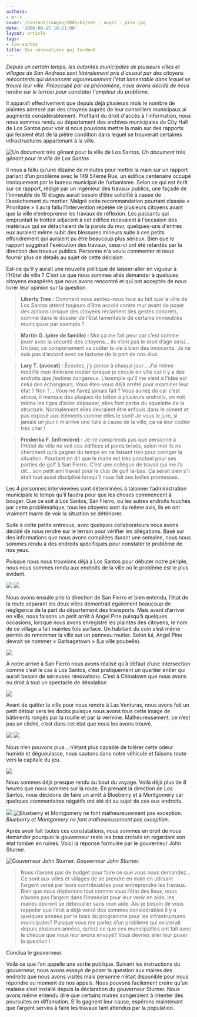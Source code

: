 ```yaml
---
authors:
- mr-r
cover: /content/images/2005/01/ren_-_angel_-_pine.jpg
date: '2006-08-15 18:21:00'
layout: article
tags:
- los-santos
title: Des rénovations qui tardent
---
```



_Depuis un certain temps, les autorités municipales de plusieurs villes et villages de San Andreas sont littéralement pris d'assaut par des citoyens mécontents qui dénoncent vigoureusement l'état lamentable dans lequel se trouve leur ville. Préoccupé par ce phénomène, nous avons décidé de nous rendre sur le terrain pour constater l'ampleur du problème._

Il apparaît effectivement que depuis déjà plusieurs mois le nombre de plaintes adressé par des citoyens auprès de leur conseillers municipaux ai augmenté considérablement. Profitant du droit d'accès à l'information, nous nous sommes rendu au département des archives municipales du City Hall de Los Santos pour voir si nous pouvions mettre la main sur des rapports qui feraient état de la piètre condition dans lequel se trouverait certaines infrastructures appartenant à la ville.

![Un document très gênant pour la ville de Los Santos.](/content/images/2005/01/ren_-_los_santos_work_order.jpg)
_Un document très gênant pour la ville de Los Santos._

Il nous a fallu qu’une dizaine de minutes pour mettre la main sur un rapport parlant d’un problème avec le 149 54ème Rue, un édifice centenaire occupé ironiquement par le bureau municipal de l’urbanisme. Selon ce qui est écrit sur ce rapport, rédigé par un ingénieur des travaux publics, une façade de l’immeuble de 10 étages aurait besoin d’être solidifié à cause de l’assèchement du mortier. Malgré cette recommandation pourtant classée « Prioritaire » il aura fallu l'intervention répétée de plusieurs citoyens avant que la ville n’entreprenne les travaux de réflexion. Les passants qui empruntait le trottoir adjacent à cet édifice recevaient à l'occasion des matériaux qui se détachaient de la parois du mur, quelques-uns d'entres eux auraient même subit des blessures mineurs suite à ces petits effondrement qui auraient pu être beaucoup plus sérieux. Bien que le rapport suggérait l'exécution des travaux, ceux-ci ont été retardés par la direction des travaux publics. Personne n'a voulu commenter ni nous fournir plus de détails au sujet de cette décision.

Est-ce qu'il y aurait une nouvelle politique de laisser-aller en vigueur à l’Hôtel de ville ? C'est ce que nous sommes allés demander à quelques citoyens exaspérés que nous avons rencontré et qui ont acceptés de nous livrer leur opinion sur la question.

> **Liberty Tree :** Comment vous sentez-vous face au fait que la ville de Los Santos attend toujours d’être accolé contre mur avant de poser des actions lorsque des citoyens réclament des gestes concrets, comme dans le dossier de l’état lamentable de certains immeubles municipaux par exemple ?

> **Martin G. (père de famille) :** Moi ça me fait peur car c’est comme jouer avec la sécurité des citoyens... ils n’ont pas le droit d’agir ainsi... Un jour, ce comportement va coûter la vie à bien des innocents. Je ne suis pas d’accord avec ce laxisme de la part de nos élus.

> **Lary T. (avocat) :** Écoutez, j’y pense à chaque jour... J’ai même modifié mon itinéraire routier lorsque je circule en ville car il y a des endroits que j’estime dangereux. L’exemple qu’il me vient à l’idée est celui des échangeurs. Vous êtes-vous déjà arrêté pour examiner leur état ? Non ?... Vous ne l’avez jamais fait ? Vous auriez dû car c’est atroce, il manque des plaques de béton à plusieurs endroits, on voit même les tiges d’acier dépasser, elles font partie du squelette de la structure. Normalement elles devraient être enfouis dans le ciment et pas exposé aux éléments comme elles le sont! Je vous le jure, si jamais un jour il m’arrive une tuile à cause de la ville, ça va leur coûter très cher !

> **Frederika F. (infirmière) :** Je ne comprends pas que personne à l’Hôtel de ville ne voit ces édifices et ponts brisés, selon moi ils ne cherchent qu’à gagner du temps en ne faisant rien pour corriger la situation. Pourtant on dit que le maire est très ponctuel pour ses parties de golf à San Fierro. C’est une collègue de travail qui me l’a dit... son petit ami travail pour le club de golf là-bas. Ça serait bien s’il était tout aussi discipliné lorsqu’il nous fait ses belles promesses.

Les 4 personnes interviewées sont déterminées à talonner l’administration municipale le temps qu’il faudra pour que les choses commencent à bouger. Que ce soit à Los Santos, San Fierro, ou les autres endroits touchés par cette problématique, tous les citoyens sont du même avis, ils en ont vraiment marre de voir la situation se détériorer.

Suite à cette petite entrevue, avec quelques collaborateurs nous avons décidé de nous rendre sur le terrain pour vérifier les allégations. Basé sur des informations que nous avons compilées durant une semaine, nous nous sommes rendu à des endroits spécifiques pour constater le problème de nos yeux.

Puisque nous nous trouvions déjà à Los Santos pour débuter notre périple, nous nous sommes rendu aux endroits de la ville où le problème est le plus évident.

![](/content/images/2005/01/renov_-_echangeur_1.jpg)
![](/content/images/2005/01/renov_-_echangeur_2.jpg)

Nous avons ensuite pris la direction de San Fierro et bien entendu, l’état de la route séparant les deux villes démontrait également beaucoup de négligence de la part du département des transports. Mais avant d’arriver en ville, nous faisons un petit arrêt à Angel Pine puisqu’à quelques occasions, lorsque nous avons enregistré les plaintes des citoyens, le nom de ce village a fait maintes fois surface. Un habitant du coin s’est même permis de renommer la ville sur un panneau routier. Selon lui, Angel Pine devrait se nommer « Garbagetown » (La ville poubelle).

![](/content/images/2005/01/renov_-_angel_pine_-_panneau.jpg)

À notre arrivé à San Fierro nous avons réalisé qu’à défaut d’une intersection comme c’est le cas à Los Santos, c’est pratiquement un quartier entier qui aurait besoin de sérieuses rénovations. C’est à Chinatown que nous avons eu droit à tout un spectacle de désolation

![](/content/images/2005/01/renov_-_chinatown.jpg)

Avant de quitter la ville pour nous rendre à Las Venturas, nous avons fait un petit détour vers les docks puisque nous avons tous cette image de bâtiments rongés par la rouille et par la vermine. Malheureusement, ce n’est pas un cliché, c’est dans cet état que nous les avons trouvé.

![](/content/images/2005/01/renov_-_dock_sanfierro_1.jpg)
![](/content/images/2005/01/renov_-_dock_sanfierro_3.jpg)

Nous n’en pouvons plus... n’étant plus capable de tolérer cette odeur humide et dégueulasse, nous sautons dans notre véhicule et faisons route vers la capitale du jeu.

![](/content/images/2005/01/renov_-_las_venturas.jpg)

Nous sommes déjà presque rendu au bout du voyage. Voilà déjà plus de 8 heures que nous sommes sur la route. En prenant la direction de Los Santos, nous décidons de faire un arrêt à Blueberry et à Montgomery car quelques commentaires négatifs ont été dit au sujet de ces eux endroits.

![](/content/images/2005/01/ren_-_blueberry.jpg)
![Blueberry et Montgomery ne font malheureusement pas exception.](/content/images/2005/01/ren_-_montgomery.jpg)
_Blueberry et Montgomery ne font malheureusement pas exception._

Après avoir fait toutes ces constatations, nous sommes en droit de nous demander pourquoi le gouverneur reste les bras croisés en regardant son état tomber en ruines. Voici la réponse formulée par le gouverneur John Sturner.

![Gouverneur John Sturner.](/content/images/2005/01/renov_-_gouverneur_sturner.jpg)
_Gouverneur John Sturner._

> Nous n’avons pas de budget pour faire ce que vous nous demandez... Ce sont aux villes et villages de se prendre en main en utilisant l’argent versé par leurs contribuables pour entreprendre les travaux. Bien que nous déplorions tout comme vous l’état des lieux, nous n’avons pas l’argent dans l’immédiat pour leur venir en aide, les maires devront se débrouiller sans mon aide. Ais-je besoin de vous rappeler que l’état a déjà versé des sommes considérables il y a quelques années par le biais du programme pour les infrastructures municipales? Puisque vous me parlez d’un problème qui existerait depuis plusieurs années, qu’est-ce que ces municipalités ont fait avec le chèque que nous leur avons envoyé? Vous devriez aller leur poser la question !

Conclua le gouverneur.

Voilà ce que l’on appelle une sortie publique. Suivant les instructions du gouverneur, nous avons essayé de poser la question aux maires des endroits que nous avons visités mais personne n’était disponible pour nous répondre au moment de nos appels. Nous pouvons facilement croire qu’un malaise s’est installé depuis la déclaration du gouverneur Sturner. Nous avons même entendu dire que certains maires songeraient à intenter des poursuites en diffamation. S’ils gagnent leur cause, espérons maintenant que l’argent servira à faire les travaux tant attendus par la population.